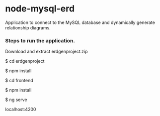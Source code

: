 # node-mysql-erd

Application to connect to the MySQL database and dynamically generate relationship diagrams.

### Steps to run the application.

Download and extract erdgenproject.zip 

$ cd erdgenproject

$ npm install

$ cd frontend

$ npm install

$ ng serve

localhost:4200
